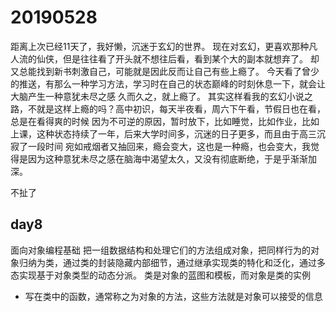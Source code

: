# 20190528
距离上次已经11天了，我好懒，沉迷于玄幻的世界。
现在对玄幻，更喜欢那种凡人流的仙侠，但是往往看了开头就不想往后看，看到某个大的副本就想弃了。
却又总能找到新书刺激自己，可能就是因此反而让自己有些上瘾了。
今天看了曾少的推送，有那么一种学习方法，学习时在自己的状态巅峰的时刻休息一下，就会让大脑产生一种意犹未尽之感
久而久之，就上瘾了。
其实这样看我的玄幻小说之路，不就是这样上瘾的吗？高中初识，每天半夜看，周六下午看，节假日也在看，总是在看得爽的时候
因为不可逆的原因，暂时放下，比如睡觉，比如作业，比如上课，这种状态持续了一年，后来大学时间多，沉迷的日子更多，而且由于高三沉寂了一段时间
宛如戒烟者又抽回来，瘾会变大，这也是一种瘾，也会变大，我觉得是因为这种意犹未尽之感在脑海中渴望太久，又没有彻底断绝，于是乎渐渐加深。

不扯了
## day8
面向对象编程基础
把一组数据结构和处理它们的方法组成对象，把同样行为的对象归纳为类，通过类的封装隐藏内部细节，通过继承实现类的特化和泛化，通过多态实现基于对象类型的动态分派。
类是对象的蓝图和模板，而对象是类的实例

- 写在类中的函数，通常称之为对象的方法，这些方法就是对象可以接受的信息